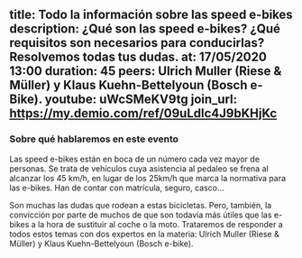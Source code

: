 title: Todo la información sobre las speed e-bikes
description: ¿Qué son las speed e-bikes? ¿Qué requisitos son necesarios para conducirlas? Resolvemos todas tus dudas.
at: 17/05/2020 13:00
duration: 45
peers: Ulrich Muller (Riese & Müller) y Klaus Kuehn-Bettelyoun (Bosch e-Bike).
youtube: uWcSMeKV9tg
join_url: https://my.demio.com/ref/09uLdlc4J9bKHjKc
----
### Sobre qué hablaremos en este evento

Las speed e-bikes están en boca de un número cada vez mayor de personas. Se trata de vehículos cuya asistencia al pedaleo se frena al alcanzar los 45 km/h, en lugar de los 25km/h que marca la normativa para las e-bikes. Han de contar con matrícula, seguro, casco...  
 
Son muchas las dudas que rodean a estas bicicletas. Pero, también, la convicción por parte de muchos de que son todavía más útiles que las e-bikes a la hora de sustituir al coche o la moto. Trataremos de responder a todos estos temas con dos expertos en la materia: Ulrich Muller (Riese & Müller) y Klaus Kuehn-Bettelyoun (Bosch e-bike). 
